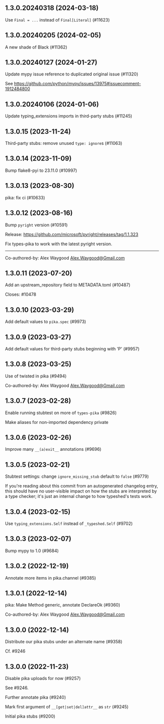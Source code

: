 ## 1.3.0.20240318 (2024-03-18)

Use `Final = ...` instead of `Final[Literal]` (#11623)

## 1.3.0.20240205 (2024-02-05)

A new shade of Black (#11362)

## 1.3.0.20240127 (2024-01-27)

Update mypy issue reference to duplicated original issue (#11320)

See https://github.com/python/mypy/issues/13975#issuecomment-1912484800

## 1.3.0.20240106 (2024-01-06)

Update typing_extensions imports in third-party stubs (#11245)

## 1.3.0.15 (2023-11-24)

Third-party stubs: remove unused `type: ignore`s (#11063)

## 1.3.0.14 (2023-11-09)

Bump flake8-pyi to 23.11.0 (#10997)

## 1.3.0.13 (2023-08-30)

pika: fix ci (#10633)

## 1.3.0.12 (2023-08-16)

Bump `pyright` version (#10591)

Release: https://github.com/microsoft/pyright/releases/tag/1.1.323

Fix types-pika to work with the latest pyright version.

---------

Co-authored-by: Alex Waygood <Alex.Waygood@Gmail.com>

## 1.3.0.11 (2023-07-20)

Add an upstream_repository field to METADATA.toml (#10487)

Closes: #10478

## 1.3.0.10 (2023-03-29)

Add default values to `pika.spec` (#9973)

## 1.3.0.9 (2023-03-27)

Add default values for third-party stubs beginning with 'P' (#9957)

## 1.3.0.8 (2023-03-25)

Use of twisted in pika (#9494)

Co-authored-by: Alex Waygood <Alex.Waygood@Gmail.com>

## 1.3.0.7 (2023-02-28)

Enable running stubtest on more of `types-pika` (#9826)

Make aliases for non-imported dependency private

## 1.3.0.6 (2023-02-26)

Improve many `__(a)exit__` annotations (#9696)

## 1.3.0.5 (2023-02-21)

Stubtest settings: change `ignore_missing_stub` default to `false` (#9779)

If you're reading about this commit from an autogenerated changelog entry, this should have no user-visible impact on how the stubs are interpreted by a type checker; it's just an internal change to how typeshed's tests work.

## 1.3.0.4 (2023-02-15)

Use `typing_extensions.Self` instead of `_typeshed.Self` (#9702)

## 1.3.0.3 (2023-02-07)

Bump mypy to 1.0 (#9684)

## 1.3.0.2 (2022-12-19)

Annotate more items in pika.channel (#9385)

## 1.3.0.1 (2022-12-14)

pika: Make Method generic, annotate DeclareOk (#9360)

Co-authored-by: Alex Waygood <Alex.Waygood@Gmail.com>

## 1.3.0.0 (2022-12-14)

Distribute our pika stubs under an alternate name (#9358)

Cf. #9246

## 1.3.0.0 (2022-11-23)

Disable pika uploads for now (#9257)

See #9246.

Further annotate pika (#9240)

Mark first argument of `__[get|set|del]attr__` as `str` (#9245)

Initial pika stubs (#9200)


